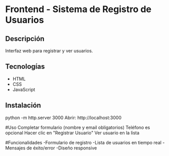 # Frontend - Sistema de Registro de Usuarios

## Descripción
Interfaz web para registrar y ver usuarios.

## Tecnologías
- HTML
- CSS
- JavaScript

## Instalación
python -m http.server 3000
Abrir: http://localhost:3000

#Uso
Completar formulario (nombre y email obligatorios)
Teléfono es opcional
Hacer clic en "Registrar Usuario"
Ver usuario en la lista

#Funcionalidades
-Formulario de registro
-Lista de usuarios en tiempo real
-Mensajes de éxito/error
-Diseño responsive
